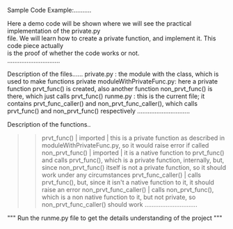 Sample Code Example:..........

Here a demo code will be shown where we will see the practical implementation of the private.py</br>
file. We will learn how to create a private function, and implement it. This code piece actually</br>
is the proof of whether the code works or not.</br>
..............................</br>


Description of the files......
private.py              : the module with the class, which is used to make functions private
moduleWithPrivateFunc.py: here a private function prvt_func() is created, also another function
                            non_prvt_func() is there, which just calls prvt_func()
runme.py                : this is the current file; it contains prvt_func_caller() and non_prvt_func_caller(),
                            which calls prvt_func() and non_prvt_func() respectively
..............................


Description of the functions..
>> prvt_func() | imported     | this is a private function as described in moduleWithPrivateFunc.py,
                                so it would raise error if called
>> non_prvt_func() | imported | it is a native function to prvt_func() and calls prvt_func(), which is
                                a private function, internally, but, since non_prvt_func() itself is not
                                a private function, so it should work under any circumstances
>> prvt_func_caller()         | calls prvt_func(), but, since it isn't a native function to it, it should raise an error
>> non_prvt_func_caller()     | calls non_prvt_func(), which is a non native function to it, but not private, so
                                non_prvt_func_caller() should work
..............................


"""  Run the runme.py file to get the details understanding of the project  """
